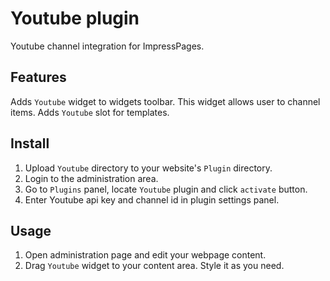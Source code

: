 # Youtube plugin

Youtube channel integration for ImpressPages.

## Features

Adds `Youtube` widget to widgets toolbar. This widget allows user to channel items.
Adds `Youtube` slot for templates.

## Install

1. Upload `Youtube` directory to your website's `Plugin` directory.
2. Login to the administration area.
3. Go to `Plugins` panel, locate `Youtube` plugin and click `activate` button.
4. Enter Youtube api key and channel id in plugin settings panel.

## Usage

1. Open administration page and edit your webpage content.
2. Drag `Youtube` widget to your content area. Style it as you need.

